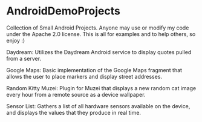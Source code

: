 AndroidDemoProjects
===================

Collection of Small Android Projects. Anyone may use or modify my code under the Apache 2.0 license. This is all for examples and to help others, so enjoy :)

Daydream: Utilizes the Daydream Android service to display quotes pulled from a server.

Google Maps: Basic implementation of the Google Maps fragment that allows the user to place markers and display street addresses.

Random Kitty Muzei: Plugin for Muzei that displays a new random cat image every hour from a remote source as a device wallpaper.

Sensor List: Gathers a list of all hardware sensors available on the device, and displays the values that they produce in real time.
